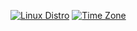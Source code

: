 [![Linux Distro](https://img.shields.io/static/v1?label=distro&message=manjaro&color=informational&logo=linux&logoColor=silver)](https://manjaro.org/)
[![Time Zone](https://img.shields.io/static/v1?label=time+zone&message=ET&color=informational)](https://www.timeanddate.com/time/zones/et)
